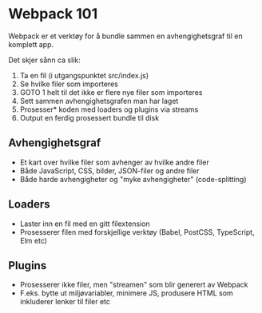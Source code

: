 # Webpack 101

Webpack er et verktøy for å bundle sammen en avhengighetsgraf til en komplett app.

Det skjer sånn ca slik:

1. Ta en fil (i utgangspunktet src/index.js)
2. Se hvilke filer som importeres
3. GOTO 1 helt til det ikke er flere nye filer som importeres
4. Sett sammen avhengighetsgrafen man har laget
5. Prosesser* koden med loaders og plugins via streams
6. Output en ferdig prosessert bundle til disk

## Avhengighetsgraf

- Et kart over hvilke filer som avhenger av hvilke andre filer
- Både JavaScript, CSS, bilder, JSON-filer og andre filer
- Både harde avhengigheter og "myke avhengigheter" (code-splitting)

## Loaders

- Laster inn en fil med en gitt filextension
- Prosesserer filen med forskjellige verktøy (Babel, PostCSS, TypeScript, Elm etc)

## Plugins

- Prosesserer ikke filer, men "streamen" som blir generert av Webpack
- F.eks. bytte ut miljøvariabler, minimere JS, produsere HTML som inkluderer lenker til filer etc
